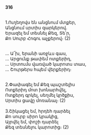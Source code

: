**316**

\
1.Ուղեղովս են անցնում մտքեր,\
Անցնում սրտիս զարկերով.\
Երազել եմ տեսնել Քեզ, Տե՛ր,\
Քո Սուրբ Հոգու աչքերով։ (2)

\
 ... Ա՜խ, երանի առջևս գաս,\
 ... Արցունք թափեմ ոտքերիդ,\
 ... Սրտումս վառված կարոտս տաս,\
 ... Շուրթերս հպեմ վերքերիդ։

\
2.Փափագել եմ Քեզ պաշտելիս\
Ոտքերիդ մոտ խոնարհվել,\
Ոտքերդ գրկել, սեղմել կրծքիս,\
Սրտիս ցավը մոռանալ։ (2)\
\
3.Շիկացել եմ, հրդեհ դարձել\
Քո սուրբ սիրո կրակից,\
Այրվել եմ, փոշի դարձել\
Քեզ տեսնելու կարոտից։ (2)
